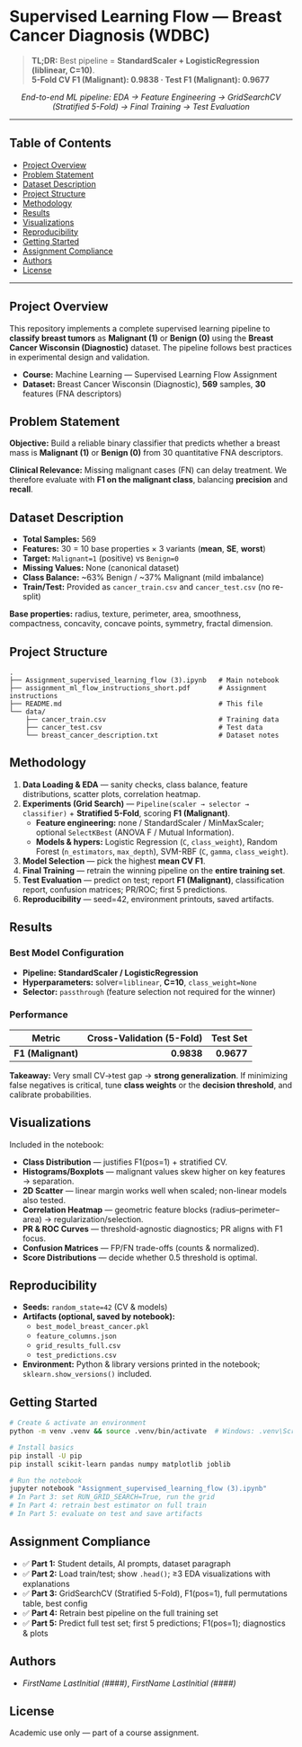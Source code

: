 # Supervised Learning Flow — Breast Cancer Diagnosis (WDBC)

> **TL;DR:** Best pipeline = **StandardScaler + LogisticRegression (liblinear, C=10)**.  
> **5-Fold CV F1 (Malignant): 0.9838 · Test F1 (Malignant): 0.9677**

<p align="center">
  <em>End-to-end ML pipeline: EDA → Feature Engineering → GridSearchCV (Stratified 5-Fold) → Final Training → Test Evaluation</em>
</p>

---

## Table of Contents
- [Project Overview](#project-overview)
- [Problem Statement](#problem-statement)
- [Dataset Description](#dataset-description)
- [Project Structure](#project-structure)
- [Methodology](#methodology)
- [Results](#results)
- [Visualizations](#visualizations)
- [Reproducibility](#reproducibility)
- [Getting Started](#getting-started)
- [Assignment Compliance](#assignment-compliance)
- [Authors](#authors)
- [License](#license)

---

## Project Overview
This repository implements a complete supervised learning pipeline to **classify breast tumors** as **Malignant (1)** or **Benign (0)** using the **Breast Cancer Wisconsin (Diagnostic)** dataset. The pipeline follows best practices in experimental design and validation.

- **Course:** Machine Learning — Supervised Learning Flow Assignment  
- **Dataset:** Breast Cancer Wisconsin (Diagnostic), **569** samples, **30** features (FNA descriptors)

## Problem Statement
**Objective:** Build a reliable binary classifier that predicts whether a breast mass is **Malignant (1)** or **Benign (0)** from 30 quantitative FNA descriptors.

**Clinical Relevance:** Missing malignant cases (FN) can delay treatment. We therefore evaluate with **F1 on the malignant class**, balancing **precision** and **recall**.

## Dataset Description
- **Total Samples:** 569  
- **Features:** 30 = 10 base properties × 3 variants (**mean**, **SE**, **worst**)  
- **Target:** `Malignant=1` (positive) vs `Benign=0`  
- **Missing Values:** None (canonical dataset)  
- **Class Balance:** ~63% Benign / ~37% Malignant (mild imbalance)  
- **Train/Test:** Provided as `cancer_train.csv` and `cancer_test.csv` (no re-split)

**Base properties:** radius, texture, perimeter, area, smoothness, compactness, concavity, concave points, symmetry, fractal dimension.

## Project Structure
```
.
├── Assignment_supervised_learning_flow (3).ipynb   # Main notebook
├── assignment_ml_flow_instructions_short.pdf       # Assignment instructions
├── README.md                                       # This file
└── data/
    ├── cancer_train.csv                            # Training data
    ├── cancer_test.csv                             # Test data
    └── breast_cancer_description.txt               # Dataset notes
```

## Methodology
1. **Data Loading & EDA** — sanity checks, class balance, feature distributions, scatter plots, correlation heatmap.  
2. **Experiments (Grid Search)** — `Pipeline(scaler → selector → classifier)` + **Stratified 5-Fold**, scoring **F1 (Malignant)**.  
   - **Feature engineering:** none / StandardScaler / MinMaxScaler; optional `SelectKBest` (ANOVA F / Mutual Information).  
   - **Models & hypers:** Logistic Regression (`C`, `class_weight`), Random Forest (`n_estimators`, `max_depth`), SVM-RBF (`C`, `gamma`, `class_weight`).  
3. **Model Selection** — pick the highest **mean CV F1**.  
4. **Final Training** — retrain the winning pipeline on the **entire training set**.  
5. **Test Evaluation** — predict on test; report **F1 (Malignant)**, classification report, confusion matrices; PR/ROC; first 5 predictions.
6. **Reproducibility** — seed=42, environment printouts, saved artifacts.

## Results
### Best Model Configuration
- **Pipeline:** **StandardScaler / LogisticRegression**
- **Hyperparameters:** solver=`liblinear`, **C=10**, `class_weight=None`
- **Selector:** `passthrough` (feature selection not required for the winner)

### Performance
| Metric | Cross-Validation (5-Fold) | Test Set |
|---|---:|---:|
| **F1 (Malignant)** | **0.9838** | **0.9677** |

**Takeaway:** Very small CV→test gap → **strong generalization**. If minimizing false negatives is critical, tune **class weights** or the **decision threshold**, and calibrate probabilities.

## Visualizations
Included in the notebook:
- **Class Distribution** — justifies F1(pos=1) + stratified CV.  
- **Histograms/Boxplots** — malignant values skew higher on key features → separation.  
- **2D Scatter** — linear margin works well when scaled; non-linear models also tested.  
- **Correlation Heatmap** — geometric feature blocks (radius–perimeter–area) → regularization/selection.  
- **PR & ROC Curves** — threshold-agnostic diagnostics; PR aligns with F1 focus.  
- **Confusion Matrices** — FP/FN trade-offs (counts & normalized).  
- **Score Distributions** — decide whether 0.5 threshold is optimal.

## Reproducibility
- **Seeds:** `random_state=42` (CV & models)  
- **Artifacts (optional, saved by notebook):**  
  - `best_model_breast_cancer.pkl`  
  - `feature_columns.json`  
  - `grid_results_full.csv`  
  - `test_predictions.csv`  
- **Environment:** Python & library versions printed in the notebook; `sklearn.show_versions()` included.

## Getting Started
```bash
# Create & activate an environment
python -m venv .venv && source .venv/bin/activate  # Windows: .venv\Scripts\activate

# Install basics
pip install -U pip
pip install scikit-learn pandas numpy matplotlib joblib

# Run the notebook
jupyter notebook "Assignment_supervised_learning_flow (3).ipynb"
# In Part 3: set RUN_GRID_SEARCH=True, run the grid
# In Part 4: retrain best estimator on full train
# In Part 5: evaluate on test and save artifacts
```

## Assignment Compliance
- ✅ **Part 1:** Student details, AI prompts, dataset paragraph  
- ✅ **Part 2:** Load train/test; show `.head()`; ≥3 EDA visualizations with explanations  
- ✅ **Part 3:** GridSearchCV (Stratified 5-Fold), F1(pos=1), full permutations table, best config  
- ✅ **Part 4:** Retrain best pipeline on the full training set  
- ✅ **Part 5:** Predict full test set; first 5 predictions; F1(pos=1); diagnostics & plots

## Authors
- _FirstName LastInitial (####)_, _FirstName LastInitial (####)_

## License
Academic use only — part of a course assignment.
